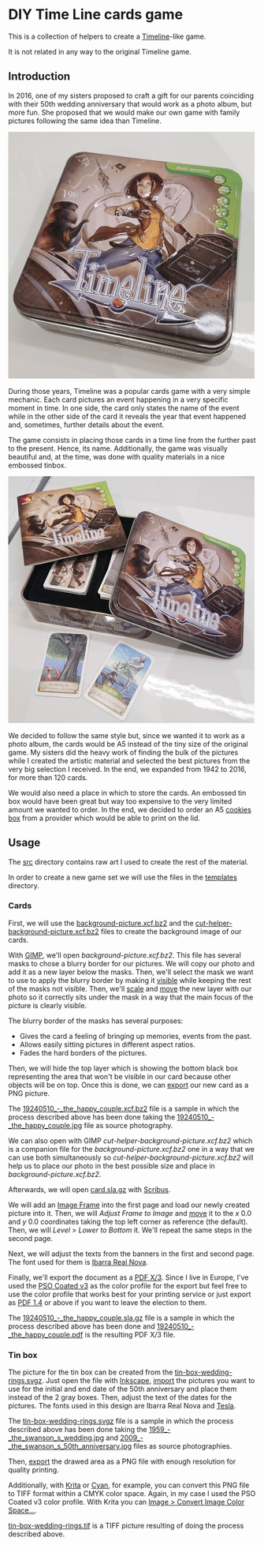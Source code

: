 # DIY Time Line cards game

This is a collection of helpers to create a [Timeline][time-line]-like
game.

It is not related in any way to the original Timeline game.

[time-line]: https://www.zygomatic-games.com/en/game/timeline-classic/


## Introduction

In 2016, one of my sisters proposed to craft a gift for our parents
coinciding with their 50th wedding anniversary that would work as a
photo album, but more fun. She proposed that we would make our own
game with family pictures following the same idea than Timeline.

![Timeline tin box](doc/timeline-tin-box.jpg)

During those years, Timeline was a popular cards game with a very
simple mechanic. Each card pictures an event happening in a very
specific moment in time. In one side, the card only states the name of
the event while in the other side of the card it reveals the year that
event happened and, sometimes, further details about the event.

The game consists in placing those cards in a time line from the
further past to the present. Hence, its name. Additionally, the game
was visually beautiful and, at the time, was done with quality
materials in a nice embossed tinbox.

![Opened Timeline](doc/timeline-opened.jpg)

We decided to follow the same style but, since we wanted it to work as
a photo album, the cards would be A5 instead of the tiny size of the
original game. My sisters did the heavy work of finding the bulk of
the pictures while I created the artistic material and selected the
best pictures from the very big selection I received. In the end, we
expanded from 1942 to 2016, for more than 120 cards.

We would also need a place in which to store the cards. An embossed
tin box would have been great but way too expensive to the very
limited amount we wanted to order. In the end, we decided to order an
A5 [cookies box][cookies-box] from a provider which would be able to
print on the lid.

[cookies-box]: https://www.fotoregalosoriginales.es/caja-de-galletas.aspx


## Usage

The [src](src) directory contains raw art I used to create the rest of
the material.

In order to create a new game set we will use the files in the
[templates](templates) directory.


### Cards

First, we will use the
[background-picture.xcf.bz2](templates/background-picture.xcf.bz2) and
the
[cut-helper-background-picture.xcf.bz2](templates/cut-helper-background-picture.xcf.bz2)
files to create the background image of our cards.

With [GIMP][gimp], we'll open *background-picture.xcf.bz2*. This file
has several masks to chose a blurry border for our pictures. We will
copy our photo and add it as a new layer below the masks. Then, we'll
select the mask we want to use to apply the blurry border by making it
[visible][gimp-layer-properties] while keeping the rest of the masks
not visible. Then, we'll [scale][gimp-tool-scale] and
[move][gimp-tool-move] the new layer with our photo so it correctly
sits under the mask in a way that the main focus of the picture is
clearly visible.

The blurry border of the masks has several purposes:
- Gives the card a feeling of bringing up memories, events from the past.
- Allows easily sitting pictures in different aspect ratios.
- Fades the hard borders of the pictures.

Then, we will hide the top layer which is showing the bottom black box
representing the area that won't be visible in our card because other
objects will be on top. Once this is done, we can
[export][gimp-fileformats] our new card as a PNG picture.

The
[19240510_-_the_happy_couple.xcf.bz2](samples/19240510_-_the_happy_couple.xcf.bz2)
file is a sample in which the process described above has been done
taking the
[19240510_-_the_happy_couple.jpg](samples/19240510_-_the_happy_couple.jpg)
file as source photography.

We can also open with GIMP *cut-helper-background-picture.xcf.bz2*
which is a companion file for the *background-picture.xcf.bz2* one in
a way that we can use both simultaneously so
*cut-helper-background-picture.xcf.bz2* will help us to place our
photo in the best possible size and place in
*background-picture.xcf.bz2*.

Afterwards, we will open [card.sla.gz](templates/card.sla.gz) with
[Scribus][scribus].

We will add an [Image Frame][scribus-image-frame] into the first page
and load our newly created picture into it. Then, we will *Adjust
Frame to Image* and [move][scribus-moving-frames] it to the *x* 0.0
and *y* 0.0 coordinates taking the top left corner as reference (the
default). Then, we will *Level > Lower to Bottom* it. We'll repeat the
same steps in the second page.

Next, we will adjust the texts from the banners in the first and
second page. The font used for them is
[Ibarra Real Nova][ibarra-real-nova].

Finally, we'll export the document as a
[PDF X/3][scribus-pdf-x3]. Since I live in Europe, I've used the
[PSO Coated v3][pso-coated-v3] as the color profile for the export but
feel free to use the color profile that works best for your printing
service or just export as [PDF 1.4][scribus-pdf-flavors] or above if
you want to leave the election to them.

The
[19240510_-_the_happy_couple.sla.gz](samples/19240510_-_the_happy_couple.sla.gz)
file is a sample in which the process described above has been done
and
[19240510_-_the_happy_couple.pdf](samples/19240510_-_the_happy_couple.pdf)
is the resulting PDF X/3 file.


[gimp]: https://www.gimp.org/
[gimp-layer-properties]: https://docs.gimp.org/2.10/en/gimp-image-combining.html#gimp-layer-properties
[gimp-tool-scale]: https://docs.gimp.org/2.10/en/gimp-tool-scale.html
[gimp-tool-move]: https://docs.gimp.org/2.10/en/gimp-tool-move.html
[gimp-fileformats]: https://docs.gimp.org/2.10/en/gimp-images-out.html#gimp-using-fileformats-export-dialog
[scribus]: https://www.scribus.net/
[scribus-image-frame]: https://wiki.scribus.net/canvas/Help:Manual_Imageframes
[scribus-moving-frames]: https://wiki.scribus.net/canvas/Help:Manual_Frames#Moving_Frames
[ibarra-real-nova]: https://fonts.google.com/specimen/Ibarra+Real+Nova
[scribus-pdf-x3]: https://wiki.scribus.net/canvas/Help:Manual_PDFx3
[pso-coated-v3]: http://www.eci.org/doku.php?id=en:downloads#icc_profiles_from_eci
[scribus-pdf-flavors]:https://wiki.scribus.net/canvas/Help:Manual_PDFflavor


### Tin box

The picture for the tin box can be created from the
[tin-box-wedding-rings.svgz](templates/tin-box-wedding-rings.svgz). Just
open the file with [Inkscape][inkscape], [import][inkscape-import] the
pictures you want to use for the initial and end date of the 50th
anniversary and place them instead of the 2 gray boxes. Then, adjust
the text of the dates for the pictures. The fonts used in this design
are Ibarra Real Nova and [Tesla][tesla].

The
[tin-box-wedding-rings.svgz](samples/tin-box-wedding-rings.svgz)
file is a sample in which the process described above has been done
taking the
[1959_-_the_swanson_s_wedding.jpg](samples/1959_-_the_swanson_s_wedding.jpg) and
[2009_-_the_swanson_s_50th_anniversary.jpg](samples/2009_-_the_swanson_s_50th_anniversary.jpg)
files as source photographies.

Then, [export][inkscape-export] the drawed area as a PNG file with
enough resolution for quality printing.

Additionally, with [Krita][krita] or [Cyan][cyan], for example, you
can convert this PNG file to TIFF format within a CMYK color
space. Again, in my case I used the PSO Coated v3 color profile. With
Krita you can
[Image > Convert Image Color Space...][krita-convert-image-color-space].

[tin-box-wedding-rings.tif](samples/tin-box-wedding-rings.tif)
is a TIFF picture resulting of doing the process described above.


[inkscape]: https://inkscape.org/
[inkscape-import]: http://tavmjong.free.fr/INKSCAPE/MANUAL/html/File-Import.html
[tesla]: http://www.tipometar.org/kolumne/PersonalFont/IndexEng.html
[inkscape-export]: http://tavmjong.free.fr/INKSCAPE/MANUAL/html/File-Export.html
[krita]: https://krita.org/
[cyan]: https://cyan.fxarena.net/
[krita-convert-image-color-space]: https://docs.krita.org/en/user_manual/working_with_images.html#image-color-space-vs-layer-color-space-vs-conversion
